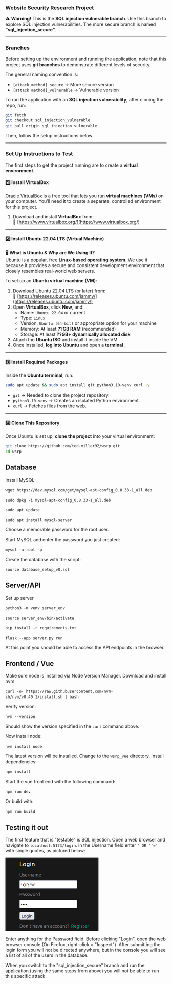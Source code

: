 ### **Website Security Research Project**  
⚠️ **Warning!** This is the **SQL injection vulnerable branch**. Use this branch to explore SQL injection vulnerabilities. The more secure branch is named **"sql_injection_secure"**.

---

### **Branches**
Before setting up the environment and running the application, note that this project uses **git branches** to demonstrate different levels of security.  

The general naming convention is:
- `[attack method]_secure` → More secure version
- `[attack method]_vulnerable` → Vulnerable version

To run the application with an **SQL injection vulnerability**, after cloning the repo, run:
```bash
git fetch
git checkout sql_injection_vulnerable
git pull origin sql_injection_vulnerable
```
Then, follow the setup instructions below.

---

### **Set Up Instructions to Test**
The first steps to get the project running are to create a **virtual environment**.

#### **1️⃣ Install VirtualBox**
[Oracle VirtualBox](https://www.virtualbox.org/) is a free tool that lets you run **virtual machines (VMs)** on your computer. You’ll need it to create a separate, controlled environment for this project.

1. Download and install **VirtualBox** from:  
   🔗 [https://www.virtualbox.org/](https://www.virtualbox.org/)

---

#### **2️⃣ Install Ubuntu 22.04 LTS (Virtual Machine)**
🖥 **What is Ubuntu & Why are We Using It?**  
Ubuntu is a popular, free **Linux-based operating system**. We use it because it provides a secure and consistent development environment that closely resembles real-world web servers.

To set up an **Ubuntu virtual machine (VM)**:
1. Download Ubuntu 22.04 LTS (or later) from:  
   🔗 [https://releases.ubuntu.com/jammy/](https://releases.ubuntu.com/jammy/)
2. Open **VirtualBox**, click **New**, and:
   - Name: `Ubuntu 22.04` or current 
   - Type: `Linux`
   - Version: `Ubuntu (64-bit)` or appropriate option for your machine
   - Memory: At least **??GB RAM** (recommended)
   - Storage: At least **??GB+ dynamically allocated disk**
3. Attach the **Ubuntu ISO** and install it inside the VM.
4. Once installed, **log into Ubuntu** and open a **terminal** .

---

#### **3️⃣ Install Required Packages**
Inside the **Ubuntu terminal**, run:
```bash
sudo apt update && sudo apt install git python3.10-venv curl -y
```
- `git` → Needed to clone the project repository.  
- `python3.10-venv` → Creates an isolated Python environment.  
- `curl` → Fetches files from the web.  

---

#### **4️⃣ Clone This Repository**
Once Ubuntu is set up, **clone the project** into your virtual environment:
```bash
git clone https://github.com/ted-miller92/wsrp.git
cd wsrp
```

## Database 

Install MySQL:

`wget https://dev.mysql.com/get/mysql-apt-config_0.8.33-1_all.deb`

`sudo dpkg -i mysql-apt-config_0.8.33-1_all.deb`

`sudo apt update`

`sudo apt install mysql-server`

Choose a memorable password for the root user.

Start MySQL and enter the password you just created:

`mysql -u root -p`

Create the database with the script:

`source database_setup_v0.sql`

## Server/API

Set up server

`python3 -m venv server_env`

`source server_env/bin/activate`

`pip install -r requirements.txt`

`flask --app server.py run`

At this point you should be able to access the API endpoints in the browser. 

## Frontend / Vue

Make sure node is installed via Node Version Manager. Download and install nvm:

`curl -o- https://raw.githubusercontent.com/nvm-sh/nvm/v0.40.1/install.sh | bash`

Verify version:

`nvm --version`

Should show the version specified in the `curl` command above.

Now install node:

`nvm install node`

The latest version will be installed. Change to the `wsrp_vue` directory. Install dependencies:

`npm install`

Start the vue front end with the following command:

`npm run dev`

Or build with:

`npm run build`


## Testing it out

The first feature that is "testable" is SQL injection. Open a web browser and navigate to `localhost:5173/login`. In the Username field enter `' OR ''='` with single quotes, as pictured below:

![sql injection](public/sql_injection_1.png)

Enter anything for the Password field. Before clicking "Login", open the web browser console (On Firefox, right-click > "Inspect"). After submitting the login form you will not be directed anywhere, but in the console you will see a list of all of the users in the database.

When you switch to the "sql_injection_secure" branch and run the application (using the same steps from above) you will not be able to run this specific attack. 
